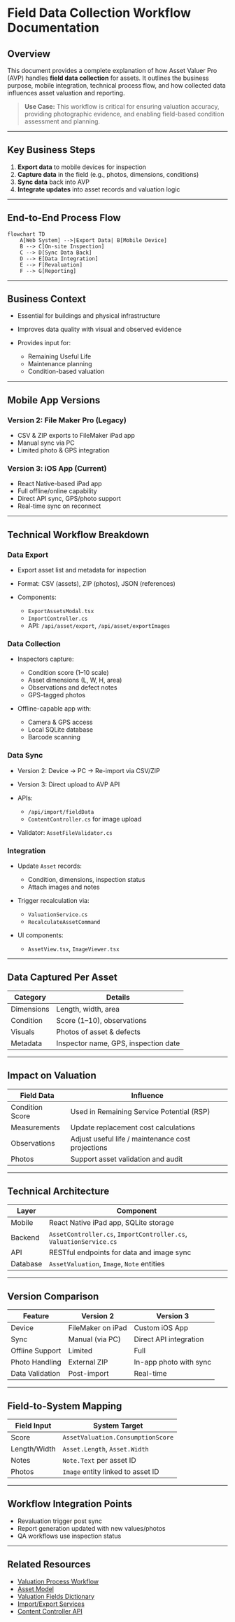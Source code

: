 # Field Data Collection Workflow Documentation

## Overview

This document provides a complete explanation of how Asset Valuer Pro (AVP) handles **field data collection** for assets. It outlines the business purpose, mobile integration, technical process flow, and how collected data influences asset valuation and reporting.

> **Use Case:** This workflow is critical for ensuring valuation accuracy, providing photographic evidence, and enabling field-based condition assessment and planning.

---

## Key Business Steps

1. **Export data** to mobile devices for inspection
2. **Capture data** in the field (e.g., photos, dimensions, conditions)
3. **Sync data** back into AVP
4. **Integrate updates** into asset records and valuation logic

---

## End-to-End Process Flow

```mermaid
flowchart TD
    A[Web System] -->|Export Data| B[Mobile Device]
    B --> C[On-site Inspection]
    C --> D[Sync Data Back]
    D --> E[Data Integration]
    E --> F[Revaluation]
    F --> G[Reporting]
```

---

## Business Context

* Essential for buildings and physical infrastructure
* Improves data quality with visual and observed evidence
* Provides input for:

  * Remaining Useful Life
  * Maintenance planning
  * Condition-based valuation

---

## Mobile App Versions

### Version 2: File Maker Pro (Legacy)

* CSV & ZIP exports to FileMaker iPad app
* Manual sync via PC
* Limited photo & GPS integration

### Version 3: iOS App (Current)

* React Native-based iPad app
* Full offline/online capability
* Direct API sync, GPS/photo support
* Real-time sync on reconnect

---

## Technical Workflow Breakdown

### Data Export

* Export asset list and metadata for inspection
* Format: CSV (assets), ZIP (photos), JSON (references)
* Components:

  * `ExportAssetsModal.tsx`
  * `ImportController.cs`
  * API: `/api/asset/export`, `/api/asset/exportImages`

### Data Collection

* Inspectors capture:

  * Condition score (1–10 scale)
  * Asset dimensions (L, W, H, area)
  * Observations and defect notes
  * GPS-tagged photos
* Offline-capable app with:

  * Camera & GPS access
  * Local SQLite database
  * Barcode scanning

### Data Sync

* Version 2: Device → PC → Re-import via CSV/ZIP
* Version 3: Direct upload to AVP API
* APIs:

  * `/api/import/fieldData`
  * `ContentController.cs` for image upload
* Validator: `AssetFileValidator.cs`

### Integration

* Update `Asset` records:

  * Condition, dimensions, inspection status
  * Attach images and notes
* Trigger recalculation via:

  * `ValuationService.cs`
  * `RecalculateAssetCommand`
* UI components:

  * `AssetView.tsx`, `ImageViewer.tsx`

---

## Data Captured Per Asset

| Category   | Details                              |
| ---------- | ------------------------------------ |
| Dimensions | Length, width, area                  |
| Condition  | Score (1–10), observations           |
| Visuals    | Photos of asset & defects            |
| Metadata   | Inspector name, GPS, inspection date |

---

## Impact on Valuation

| Field Data      | Influence                                         |
| --------------- | ------------------------------------------------- |
| Condition Score | Used in Remaining Service Potential (RSP)         |
| Measurements    | Update replacement cost calculations              |
| Observations    | Adjust useful life / maintenance cost projections |
| Photos          | Support asset validation and audit                |

---

## Technical Architecture

| Layer    | Component                                                          |
| -------- | ------------------------------------------------------------------ |
| Mobile   | React Native iPad app, SQLite storage                              |
| Backend  | `AssetController.cs`, `ImportController.cs`, `ValuationService.cs` |
| API      | RESTful endpoints for data and image sync                          |
| Database | `AssetValuation`, `Image`, `Note` entities                         |

---

## Version Comparison

| Feature         | Version 2         | Version 3              |
| --------------- | ----------------- | ---------------------- |
| Device          | FileMaker on iPad | Custom iOS App         |
| Sync            | Manual (via PC)   | Direct API integration |
| Offline Support | Limited           | Full                   |
| Photo Handling  | External ZIP      | In-app photo with sync |
| Data Validation | Post-import       | Real-time              |

---

## Field-to-System Mapping

| Field Input  | System Target                     |
| ------------ | --------------------------------- |
| Score        | `AssetValuation.ConsumptionScore` |
| Length/Width | `Asset.Length`, `Asset.Width`     |
| Notes        | `Note.Text` per asset ID          |
| Photos       | `Image` entity linked to asset ID |

---

## Workflow Integration Points

* Revaluation trigger post sync
* Report generation updated with new values/photos
* QA workflows use inspection status

---

## Related Resources

* [Valuation Process Workflow](Valuation_Process_Workflow.md)
* [Asset Model](../Models/Asset.md)
* [Valuation Fields Dictionary](../Dictionaries/Valuation_Fields_Dictionary.md)
* [Import/Export Services](../Models/ImportExport.md)
* [Content Controller API](../API/ContentController.md)
